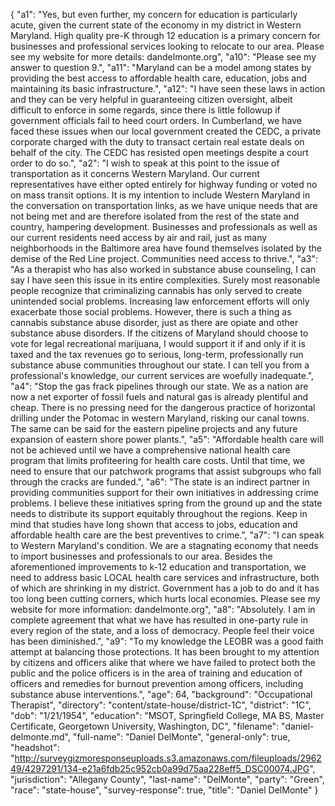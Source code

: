 {
  "a1": "Yes, but even further, my concern for education is particularly acute, given the current state of the economy in my district in Western Maryland. High quality pre-K through 12 education is a primary concern for businesses and professional services looking to relocate to our area. Please see my website for more details: dandelmonte.org",
  "a10": "Please see my answer to question 9.",
  "a11": "Maryland can be a model among states by providing the best access to affordable health care, education, jobs and maintaining its basic infrastructure.",
  "a12": "I have seen these laws in action and they can be very helpful in guaranteeing citizen oversight, albeit difficult to enforce in some regards, since there is little followup if government officials fail to heed court orders. In Cumberland, we have faced these issues when our local government created the CEDC, a private corporate charged with the duty to transact certain real estate deals on behalf of the city. The CEDC has resisted open meetings despite a court order to do so.",
  "a2": "I wish to speak at this point to the issue of transportation as it concerns Western Maryland. Our current representatives have either opted entirely for highway funding or voted no on mass transit options. It is my intention to include Western Maryland in the conversation on transportation links, as  we have unique needs that are not being met and are therefore isolated from the rest of the state and country, hampering development. Businesses and professionals as well as our current residents need access by air and rail, just as many neighborhoods in the Baltimore area have found themselves isolated by the demise of the Red Line project. Communities need access to thrive.",
  "a3": "As a therapist who has also worked in substance abuse counseling, I can say I have seen this issue in its entire complexities. Surely most reasonable people recognize that criminalizing cannabis has only served to create unintended social problems. Increasing law enforcement efforts will only exacerbate those social problems. However, there is such a thing as cannabis substance abuse disorder, just as there are opiate and other substance abuse disorders. If the citizens of Maryland should choose to vote for legal recreational marijuana, I would support it if and only if it is taxed and the tax revenues go to serious, long-term, professionally run substance abuse communities throughout our state.  I can tell you from a professional's knowledge, our current services are woefully inadequate.",
  "a4": "Stop the gas frack pipelines through our state. We as a nation are now a net exporter of fossil fuels and natural gas is already plentiful and cheap. There is no pressing need for the dangerous practice of horizontal drilling under the Potomac in western Maryland, risking our canal towns. The same can be said for the eastern pipeline projects and any future expansion of eastern shore power plants.",
  "a5": "Affordable health care will not be achieved until we have a comprehensive national health care program that limits profiteering for health care costs. Until that time, we need to ensure that our patchwork programs  that assist subgroups who fall through the cracks are funded.",
  "a6": "The state is an indirect partner in providing communities support for their own initiatives in addressing crime problems. I believe these initiatives spring from the ground up and the state needs to distribute its support equitably throughout the regions. Keep in mind that studies have long shown that access to jobs, education and affordable health care are the best preventives to crime.",
  "a7": "I can speak to Western Maryland's condition. We are a stagnating economy that needs to import businesses and professionals to our area. Besides the aforementioned improvements to k-12 education and transportation, we need to address basic LOCAL health care services and infrastructure, both of which are shrinking in my district. Government has a job to do and it has too long been cutting corners, which hurts local economies. Please see my website for more information: dandelmonte.org",
  "a8": "Absolutely. I am in complete agreement that what we have has resulted in one-party rule in every region of the state, and a loss of democracy. People feel their voice has been diminished.",
  "a9": "To my knowledge the LEOBR was a good faith attempt at balancing those protections. It has been brought to my attention by citizens and officers alike that where we have failed to protect both the public and the police officers is in the area of training and education of officers and remedies for burnout prevention among officers, including substance abuse interventions.",
  "age": 64,
  "background": "Occupational Therapist",
  "directory": "content/state-house/district-1C",
  "district": "1C",
  "dob": "1/21/1954",
  "education": "MSOT, Springfield College, MA BS, Master Certificate, Georgetown University, Washington, DC",
  "filename": "daniel-delmonte.md",
  "full-name": "Daniel DelMonte",
  "general-only": true,
  "headshot": "http://surveygizmoresponseuploads.s3.amazonaws.com/fileuploads/296249/4297291/134-e21a6fdb25c952cb0a99d75aa228eff5_DSC00074.JPG",
  "jurisdiction": "Allegany County",
  "last-name": "DelMonte",
  "party": "Green",
  "race": "state-house",
  "survey-response": true,
  "title": "Daniel DelMonte"
}
